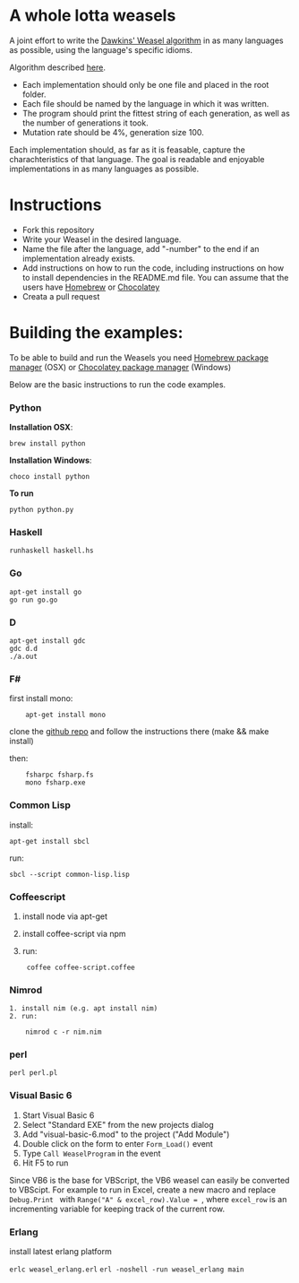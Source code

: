 # A whole lotta weasels

A joint effort to write the [Dawkins' Weasel algorithm][wikipedia] in as many languages as possible, using the language's specific idioms.

Algorithm described [here][algorithm].

+ Each implementation should only be one file and placed in the root folder.
+ Each file should be named by the language in which it was written.
+ The program should print the fittest string of each generation, as well as the number of generations it took.
+ Mutation rate should be 4%, generation size 100.


Each implementation should, as far as it is feasable, capture the charachteristics of that language. The goal is readable and enjoyable implementations in as many languages as possible.

[wikipedia]: http://en.wikipedia.org/wiki/Weasel_program
[algorithm]: http://rationalwiki.org/wiki/Dawkins_weasel

# Instructions

* Fork this repository
* Write your Weasel in the desired language.
* Name the file after the language, add "-number" to the end if an implementation already exists.
* Add instructions on how to run the code, including instructions on how to install dependencies in the README.md file. You can assume that the users have [Homebrew][homebrew] or [Chocolatey][chocolatey]
* Creata a pull request

# Building the examples:

To be able to build and run the Weasels you need [Homebrew package manager][homebrew] (OSX) or [Chocolatey package manager][chocolatey] (Windows)

Below are the basic instructions to run the code examples.

### Python
**Installation OSX**:

    brew install python
    
**Installation Windows**:

    choco install python 
    
**To run**
    
    python python.py

### Haskell

    runhaskell haskell.hs

### Go

    apt-get install go
    go run go.go

### D

    apt-get install gdc
    gdc d.d
    ./a.out

### F&#35;
first install mono:

        apt-get install mono

clone the [github repo][fsharp-github] and follow the instructions there (make && make install)

then:

        fsharpc fsharp.fs
        mono fsharp.exe

[fsharp-github]: https://github.com/fsharp/fsharp

### Common Lisp
install:

    apt-get install sbcl

run:

    sbcl --script common-lisp.lisp

### Coffeescript

1. install node via apt-get
2. install coffee-script via npm
3. run:

        coffee coffee-script.coffee
		
		
### Nimrod

	1. install nim (e.g. apt install nim)
	2. run:
	
		nimrod c -r nim.nim

[homebrew]: http://brew.sh/
[chocolatey]: https://chocolatey.org/

### perl

    perl perl.pl

### Visual Basic 6

1. Start Visual Basic 6
2. Select "Standard EXE" from the new projects dialog
3. Add "visual-basic-6.mod" to the project ("Add Module")
4. Double click on the form to enter `Form_Load()` event
5. Type `Call WeaselProgram` in the event
6. Hit F5 to run

Since VB6 is the base for VBScript, the VB6 weasel can easily be converted to VBScipt. For example  to run in Excel, create a new macro and replace `Debug.Print ` with `Range("A" & excel_row).Value = `, where `excel_row` is an incrementing variable for keeping track of the current row.


### Erlang ###

install latest erlang platform

`erlc weasel_erlang.erl`
`erl -noshell -run weasel_erlang main`

